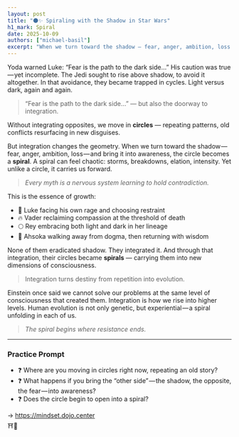 ```yaml
---
layout: post
title: "🌑✨ Spiraling with the Shadow in Star Wars"
h1_mark: Spiral
date: 2025-10-09
authors: ["michael-basil"]
excerpt: "When we turn toward the shadow — fear, anger, ambition, loss — and bring it into awareness, the circle becomes a spiral."
---
```


Yoda warned Luke: “Fear is the path to the dark side…” His caution was true — yet incomplete. The Jedi sought to rise above shadow, to avoid it altogether. In that avoidance, they became trapped in cycles. Light versus dark, again and again.

> “Fear is the path to the dark side…” — but also the doorway to integration.

Without integrating opposites, we move in **circles** — repeating patterns, old conflicts resurfacing in new disguises.

But integration changes the geometry. When we turn toward the shadow — fear, anger, ambition, loss — and bring it into awareness, the circle becomes a **spiral**. A spiral can feel chaotic: storms, breakdowns, elation, intensity. Yet unlike a circle, it carries us forward.

> *Every myth is a nervous system learning to hold contradiction.*

This is the essence of growth:

- 🌌 Luke facing his own rage and choosing restraint  
- 🔥 Vader reclaiming compassion at the threshold of death  
- 🌕 Rey embracing both light and dark in her lineage  
- 🌿 Ahsoka walking away from dogma, then returning with wisdom  

None of them eradicated shadow. They integrated it. And through that integration, their circles became **spirals** — carrying them into new dimensions of consciousness.

> Integration turns destiny from repetition into evolution.

Einstein once said we cannot solve our problems at the same level of consciousness that created them. Integration is how we rise into higher levels. Human evolution is not only genetic, but experiential — a spiral unfolding in each of us.

> *The spiral begins where resistance ends.*

---

### Practice Prompt

- ❓ Where are you moving in circles right now, repeating an old story?  
- ❓ What happens if you bring the “other side” — the shadow, the opposite, the fear — into awareness?  
- ❓ Does the circle begin to open into a spiral?  

→ <https://mindset.dojo.center>  
⛩️🌿
